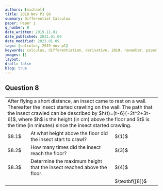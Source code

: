 ```yaml
---
authors: [michael]
title: 2019 Nov P1 Q8
summary: Differential Calculus
paper: Paper 1
q_number: 8
date_written: 2019.11.01
date_published: 2023.01.09
date_modified: 2023.01.09
tags: [calculus, 2019-nov-p1]
keywords: calculus, differentiation, derivative, 2019, november, paper 1
images: []
layout:
draft: false
blog: true
---
```


## Question 8

<table className="border-collapse">
  <tbody>
    <tr>
      <td colSpan="3">After flying a short distance, an insect came to rest on a wall. Thereafter the insect started crawling on the wall. The path that the insect crawled can be described by $h(t)=(t-6)(-2t^2+3t-6)$, where $h$ is the height (in cm) above the floor and $t$ is the time (in minutes) since the insect started crawling.</td>
    </tr>
    <tr>
      <td>$8.1$</td>
      <td>At what height above the floor did the insect start to crawl?</td>
      <td>$(1)$</td>
    </tr> 
    <tr>
      <td>$8.2$</td>
      <td>How many times did the insect reach the floor?</td>
      <td>$(3)$</td>
    </tr>
    <tr>
      <td>$8.3$</td>
      <td>Determine the maximum height that the insect reached above the floor.</td>
      <td>$(4)$</td>
    </tr>
    <tr>
      <td></td>
      <td></td>
      <td>$\textbf{[8]}$</td>
    </tr>
  </tbody>
</table>
